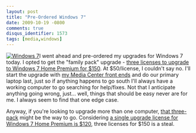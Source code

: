 ```yaml
---
layout: post
title: "Pre-Ordered Windows 7"
date: 2009-10-19 -0800
comments: true
disqus_identifier: 1573
tags: [media,windows]
---
```

[![Windows 7](http://ecx.images-amazon.com/images/I/41mqYLz8fKL._SL160_.jpg)](http://www.amazon.com/gp/product/B002MV2MG0?ie=UTF8&tag=mhsvortex&linkCode=as2&camp=1789&creative=390957&creativeASIN=B002MV2MG0)I
went ahead and pre-ordered my upgrades for Windows 7 today. I opted to
get the "family pack" upgrade - [three licenses to upgrade to Windows 7
Home Premium for
$150](http://www.amazon.com/gp/product/B002MV2MG0?ie=UTF8&tag=mhsvortex&linkCode=as2&camp=1789&creative=390957&creativeASIN=B002MV2MG0).
At $50/license, I couldn't say no. I'll start the upgrade with [my
Media Center front
ends](/archive/2008/09/30/overview-of-my-media-center-solution.aspx) and
do our primary laptop last, just so if anything happens to go south I'll
always have a working computer to go searching for help/fixes. Not that
I anticipate anything going wrong, just... well, things that should be
easy never are for me. I always seem to find that one edge case.

Anyway, if you're looking to upgrade more than one computer, [that
three-pack](http://www.amazon.com/gp/product/B002MV2MG0?ie=UTF8&tag=mhsvortex&linkCode=as2&camp=1789&creative=390957&creativeASIN=B002MV2MG0)
might be the way to go. Considering [a single upgrade license for
Windows 7 Home Premium is
$120](http://www.amazon.com/gp/product/B002DHLUWK?ie=UTF8&tag=mhsvortex&linkCode=as2&camp=1789&creative=390957&creativeASIN=B002DHLUWK),
three licenses for $150 is a steal.
